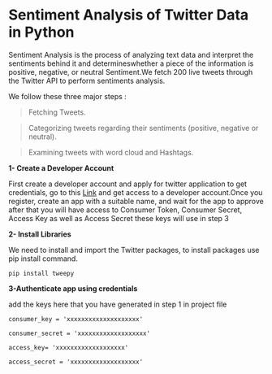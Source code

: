 # Sentiment Analysis of Twitter Data in Python

Sentiment Analysis is the process of analyzing text data and interpret the sentiments behind it and determineswhether a piece of the information is positive, negative, or neutral Sentiment.We fetch 200 live tweets through the Twitter API to perform sentiments analysis.

We follow these three major steps :
	
>Fetching Tweets.

>Categorizing tweets regarding their sentiments (positive, negative or neutral).

>Examining tweets with word cloud and Hashtags.


**1- Create a Developer Account**

First create a developer account and apply for twitter application to get credentials, go to this [Link](https://developer.twitter.com/en/apply-for-access) and get access to a developer account.Once you register, create an app with a suitable name, and wait for the app to approve after that you will have access to Consumer Token, Consumer Secret, Access Key as well as Access Secret these keys will use in step 3 

**2- Install Libraries**

We need to install and import the Twitter packages, to install packages use pip install command.

	pip install tweepy 


**3-Authenticate app using credentials**

add the keys here that you have generated in step 1 in project file 

	consumer_key = 'xxxxxxxxxxxxxxxxxxxx'

	consumer_secret = 'xxxxxxxxxxxxxxxxxxx'

	access_key= 'xxxxxxxxxxxxxxxxxxx'

	access_secret = 'xxxxxxxxxxxxxxxxxxx'






